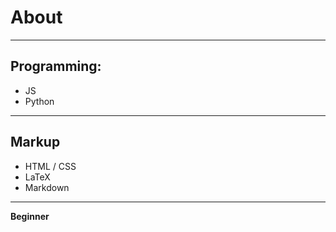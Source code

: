 # About
---
## Programming:
- JS
- Python

---

## Markup
- HTML / CSS
- LaTeX
- Markdown

---

**Beginner**

<!---
cybrzwerg/cybrzwerg is a ✨ special ✨ repository because its `README.md` (this file) appears on your GitHub profile.
You can click the Preview link to take a look at your changes.
--->
